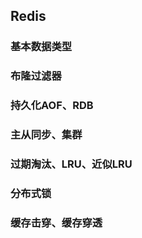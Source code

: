 ## Redis

### 基本数据类型

### 布隆过滤器

### 持久化AOF、RDB

### 主从同步、集群

### 过期淘汰、LRU、近似LRU

### 分布式锁

### 缓存击穿、缓存穿透

